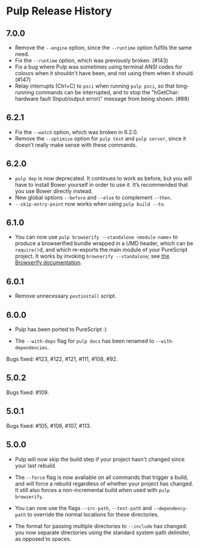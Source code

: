 # Pulp Release History

## 7.0.0

* Remove the `--engine` option, since the `--runtime` option fulfils the same
  need.
* Fix the `--runtime` option, which was previously broken. (#143)
* Fix a bug where Pulp was sometimes using terminal ANSI codes for colours
  when it shouldn't have been, and not using them when it should. (#147)
* Relay interrupts (Ctrl+C) to `psci` when running `pulp psci`, so that
  long-running commands can be interrupted, and to stop the "hGetChar:
  hardware fault (Input/output error)" message from being shown. (#88)

## 6.2.1

* Fix the `--watch` option, which was broken in 6.2.0.
* Remove the `--optimise` option for `pulp test` and `pulp server`, since it
  doesn't really make sense with these commands.

## 6.2.0

* `pulp dep` is now deprecated. It continues to work as before, but
  you will have to install Bower yourself in order to use it. It’s
  recommended that you use Bower directly instead.
* New global options `--before` and `--else` to complement `--then`.
* `--skip-entry-point` now works when using `pulp build --to`.

## 6.1.0

* You can now use `pulp browserify --standalone <module-name>` to
  produce a browserified bundle wrapped in a UMD header, which can be
  `require()`d, and which re-exports the main module of your
  PureScript project. It works by invoking `browserify --standalone`;
  see
  [the Browserify documentation](https://github.com/substack/node-browserify#usage).

## 6.0.1

* Remove unnecessary `postinstall` script.

## 6.0.0

* Pulp has been ported to PureScript :)

* The `--with-deps` flag for `pulp docs` has been renamed to
  `--with-dependencies`.

Bugs fixed: #123, #122, #121, #111, #108, #92.

## 5.0.2

Bugs fixed: #109.

## 5.0.1

Bugs fixed: #105, #106, #107, #113.

## 5.0.0

* Pulp will now skip the build step if your project hasn't changed
  since your last rebuild.

* The `--force` flag is now avaliable on all commands that trigger a
  build, and will force a rebuild regardless of whether your project
  has changed. It still also forces a non-incremental build when
  used with `pulp browserify`.

* You can now use the flags `--src-path`, `--test-path` and
  `--dependency-path` to override the normal locations for these
  directories.

* The format for passing multiple directories to `--include` has
  changed: you now separate directories using the standard system path
  delimiter, as opposed to spaces.
